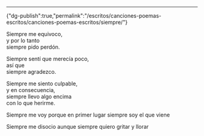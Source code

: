 ---
{"dg-publish":true,"permalink":"/escritos/canciones-poemas-escritos/canciones-poemas-escritos/siempre/"}

 


Siempre me equivoco,  
y por lo tanto  
siempre pido perdón.

Siempre sentí que merecía poco,  
así que  
siempre agradezco.

Siempre me siento culpable,  
y en consecuencia,  
siempre llevo algo encima  
con lo que herirme.

Siempre me voy 
porque en primer lugar
siempre soy el que viene

Siempre me disocio
aunque
siempre quiero gritar y llorar


